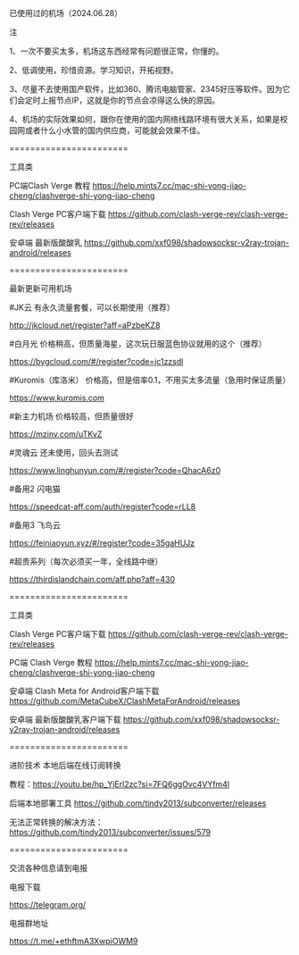 已使用过的机场（2024.06.28）

注

1、一次不要买太多，机场这东西经常有问题很正常，你懂的。

2、低调使用，珍惜资源。学习知识，开拓视野。

3、尽量不去使用国产软件，比如360、腾讯电脑管家、2345好压等软件。因为它们会定时上报节点IP，这就是你的节点会凉得这么快的原因。

4、机场的实际效果如何，跟你在使用的国内网络线路环境有很大关系，如果是校园网或者什么小水管的国内供应商，可能就会效果不佳。

=======================

工具类


PC端Clash Verge 教程
https://help.mints7.cc/mac-shi-yong-jiao-cheng/clashverge-shi-yong-jiao-cheng


Clash Verge PC客户端下载
https://github.com/clash-verge-rev/clash-verge-rev/releases


安卓端 最新版酸酸乳
https://github.com/xxf098/shadowsocksr-v2ray-trojan-android/releases



=======================

最新更新可用机场


#JK云 有永久流量套餐，可以长期使用（推荐）

http://jkcloud.net/register?aff=aPzbeKZ8


#白月光 价格稍高，但质量海星，这次玩日服蓝色协议就用的这个（推荐）

https://bygcloud.com/#/register?code=jc1zzsdl


#Kuromis（库洛米） 价格高，但是倍率0.1，不用买太多流量（急用时保证质量）

https://www.kuromis.com


#新主力机场 价格较高，但质量很好

https://mzinv.com/uTKvZ



#灵魂云 还未使用，回头去测试

https://www.linghunyun.com/#/register?code=QhacA6z0


#备用2 闪电猫

https://speedcat-aff.com/auth/register?code=rLL8


#备用3 飞鸟云

https://feiniaoyun.xyz/#/register?code=35gaHUJz


#超贵系列（每次必须买一年，全线路中继）

https://thirdislandchain.com/aff.php?aff=430


=======================


工具类

Clash Verge PC客户端下载 https://github.com/clash-verge-rev/clash-verge-rev/releases

PC端 Clash Verge 教程 https://help.mints7.cc/mac-shi-yong-jiao-cheng/clashverge-shi-yong-jiao-cheng

安卓端 Clash Meta for Android客户端下载 https://github.com/MetaCubeX/ClashMetaForAndroid/releases

安卓端 最新版酸酸乳客户端下载 https://github.com/xxf098/shadowsocksr-v2ray-trojan-android/releases


=======================


进阶技术 本地后端在线订阅转换

教程：https://youtu.be/hp_YjErl2zc?si=7FQ6ggOvc4VYfm4l

后端本地部署工具 https://github.com/tindy2013/subconverter/releases

无法正常转换的解决方法：https://github.com/tindy2013/subconverter/issues/579


=======================


交流各种信息请到电报


电报下载

https://telegram.org/


电报群地址

https://t.me/+ethftmA3XwpiOWM9

